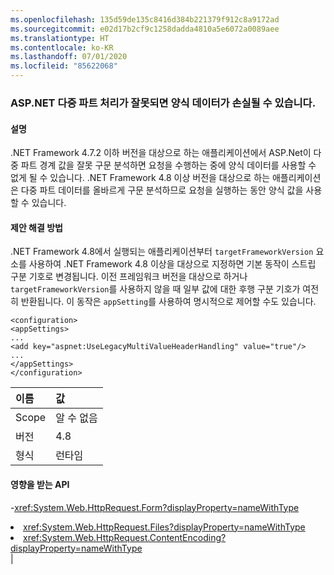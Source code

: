 ```yaml
---
ms.openlocfilehash: 135d59de135c8416d384b221379f912c8a9172ad
ms.sourcegitcommit: e02d17b2cf9c1258dadda4810a5e6072a0089aee
ms.translationtype: HT
ms.contentlocale: ko-KR
ms.lasthandoff: 07/01/2020
ms.locfileid: "85622068"
---
```

### <a name="aspnet-incorrect-multipart-handling-may-result-in-lost-form-data"></a>ASP.NET 다중 파트 처리가 잘못되면 양식 데이터가 손실될 수 있습니다.

#### <a name="details"></a>설명

.NET Framework 4.7.2 이하 버전을 대상으로 하는 애플리케이션에서 ASP.Net이 다중 파트 경계 값을 잘못 구문 분석하면 요청을 수행하는 중에 양식 데이터를 사용할 수 없게 될 수 있습니다. .NET Framework 4.8 이상 버전을 대상으로 하는 애플리케이션은 다중 파트 데이터를 올바르게 구문 분석하므로 요청을 실행하는 동안 양식 값을 사용할 수 있습니다.

#### <a name="suggestion"></a>제안 해결 방법

.NET Framework 4.8에서 실행되는 애플리케이션부터 <code>targetFrameworkVersion</code> 요소를 사용하여 .NET Framework 4.8 이상을 대상으로 지정하면 기본 동작이 스트립 구분 기호로 변경됩니다. 이전 프레임워크 버전을 대상으로 하거나 <code>targetFrameworkVersion</code>를 사용하지 않을 때 일부 값에 대한 후행 구분 기호가 여전히 반환됩니다. 이 동작은 <code>appSetting</code>를 사용하여 명시적으로 제어할 수도 있습니다.<pre><code class="lang-xml">&lt;configuration&gt;&#13;&#10;&lt;appSettings&gt;&#13;&#10;...&#13;&#10;&lt;add key=&quot;aspnet:UseLegacyMultiValueHeaderHandling&quot;  value=&quot;true&quot;/&gt;&#13;&#10;...&#13;&#10;&lt;/appSettings&gt;&#13;&#10;&lt;/configuration&gt;&#13;&#10;</code></pre>

| 이름    | 값       |
|:--------|:------------|
| Scope   |알 수 없음|
|버전|4.8|
|형식|런타임

#### <a name="affected-apis"></a>영향을 받는 API

-<xref:System.Web.HttpRequest.Form?displayProperty=nameWithType></li><li><xref:System.Web.HttpRequest.Files?displayProperty=nameWithType></li><li><xref:System.Web.HttpRequest.ContentEncoding?displayProperty=nameWithType></li></ul>|
